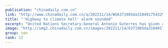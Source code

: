 ```yaml
---
publication: "chinadaily.com.cn"
link: "http://www.chinadaily.com.cn/a/202211/14/WS6371985da310491754329763.html"
title: "'Highway to climate hell' alarm sounded"
excerpt: "United Nations Secretary-General Antonio Guterres has given a stark warning to global leaders at the COP27 conference that humanity is on a 'highway to climate hell' if the fight for a livable planet "
image: "http://img2.chinadaily.com.cn/images/202211/14/6371985da31049178c905df2.jpeg"
group: con
rank: 12
---
```

